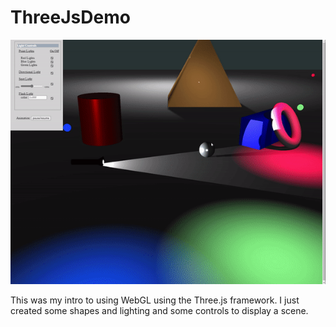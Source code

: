 # ThreeJsDemo

![Three.js Demo](ThreeJsDemo.gif)

This was my intro to using WebGL using the Three.js framework.  I just created some shapes and lighting and some controls to display a scene.
